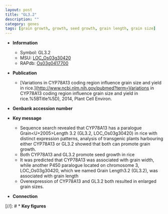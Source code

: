 ```yaml
---
layout: post
title: "GL3.2"
description: ""
category: genes
tags: [grain growth, growth, seed growth, grain length, grain size]
---
```


* **Information**  
    + Symbol: GL3.2  
    + MSU: [LOC_Os03g30420](http://rice.uga.edu/cgi-bin/ORF_infopage.cgi?orf=LOC_Os03g30420)  
    + RAPdb: [Os03g0417700](http://rapdb.dna.affrc.go.jp/viewer/gbrowse_details/irgsp1?name=Os03g0417700)  

* **Publication**  
    + [Variations in CYP78A13 coding region influence grain size and yield in rice.](http://www.ncbi.nlm.nih.gov/pubmed?term=Variations in CYP78A13 coding region influence grain size and yield in rice.%5BTitle%5D), 2014, Plant Cell Environ.

* **Genbank accession number**  

* **Key message**  
    + Sequence search revealed that CYP78A13 has a paralogue Grain<U+2005>Length 3.2 (GL3.2, LOC_Os03g30420) in rice with distinct expression patterns, analysis of transgenic plants harbouring either CYP78A13 or GL3.2 showed that both can promote grain growth.
    + Both CYP78A13 and GL3.2 promote seed growth in rice
    + It was predicted that CYP78A13 was associated with grain width, while another P450 paralogue located on chromosome 3, LOC_Os03g30420, which we named Grain Length3.2 (GL3.2), was associated with grain length
    + Overexpression of CYP78A13 and GL3.2 both resulted in enlarged grain sizes.

* **Connection**  

[//]: # * **Key figures**  


